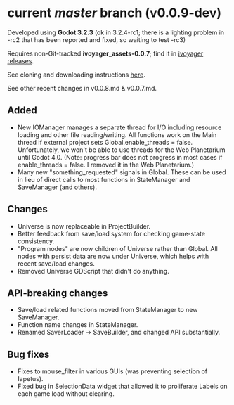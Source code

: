 # current _master_ branch (v0.0.9-dev)
Developed using **Godot 3.2.3** (ok in 3.2.4-rc1; there is a lighting problem in -rc2 that has been reported and fixed, so waiting to test -rc3)

Requires non-Git-tracked **ivoyager_assets-0.0.7**; find it in [ivoyager releases](https://github.com/ivoyager/ivoyager/releases).

See cloning and downloading instructions [here](https://ivoyager.dev/download/). 

See other recent changes in v0.0.8.md & v0.0.7.md.

## Added
* New IOManager manages a separate thread for I/O including resource loading and other file reading/writing. All functions work on the Main thread if external project sets Global.enable_threads = false. Unfortunately, we won't be able to use threads for the Web Planetarium until Godot 4.0. (Note: progress bar does not progress in most cases if enable_threads = false. I removed it in the Web Planetarium.)
* Many new "something_requested" signals in Global. These can be used in lieu of direct calls to most functions in StateManager and SaveManager (and others). 

## Changes
* Universe is now replaceable in ProjectBuilder.
* Better feedback from save/load system for checking game-state consistency.
* "Program nodes" are now children of Universe rather than Global. All nodes with persist data are now under Universe, which helps with recent save/load changes.
* Removed Universe GDScript that didn't do anything.

## API-breaking changes
* Save/load related functions moved from StateManager to new SaveManager.
* Function name changes in StateManager.
* Renamed SaverLoader -> SaveBuilder, and changed API substantially.

## Bug fixes
* Fixes to mouse_filter in various GUIs (was preventing selection of Iapetus).
* Fixed bug in SelectionData widget that allowed it to proliferate Labels on each game load without clearing.
